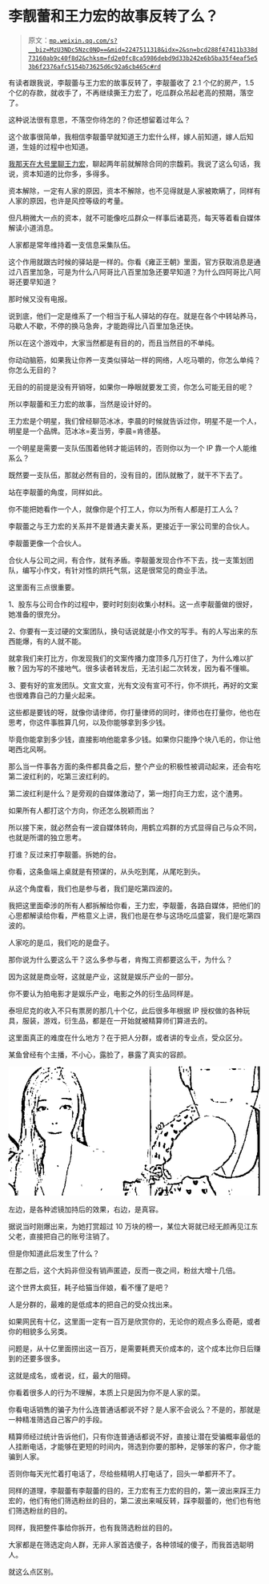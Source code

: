 # 李靓蕾和王力宏的故事反转了么？

> 原文：[`mp.weixin.qq.com/s?__biz=MzU3NDc5Nzc0NQ==&mid=2247511318&idx=2&sn=bcd288f47411b338d73160ab9c40f8d2&chksm=fd2e0fc8ca5986debd9d33b242e6b5ba35f4eaf5e53b6f2376afc5154b73625d6c92a6cb465c#rd`](http://mp.weixin.qq.com/s?__biz=MzU3NDc5Nzc0NQ==&mid=2247511318&idx=2&sn=bcd288f47411b338d73160ab9c40f8d2&chksm=fd2e0fc8ca5986debd9d33b242e6b5ba35f4eaf5e53b6f2376afc5154b73625d6c92a6cb465c#rd)

有读者跟我说，李靓蕾与王力宏的故事反转了，李靓蕾收了 2.1 个亿的房产，1.5 个亿的存款，就收手了，不再继续撕王力宏了，吃瓜群众吊起老高的预期，落空了。

这种说法很有意思，不落空你待怎的？你还想留着过年么？ 

这个故事很简单，我相信李靓蕾早就知道王力宏什么样，嫁人前知道，嫁人后知道，生娃的过程中也知道。

[我那天在大号里聊王力宏](https://mp.weixin.qq.com/s?__biz=MzU0MjYwNDU2Mw==&mid=2247502848&idx=1&sn=d1138868012f017296c9db08fc10e88a&chksm=fb1aa07ccc6d296a2c592ef73ab5cf30e13a32f8509b2cebb37d5f03f212f3adc4f3f24d14e1&token=278023653&lang=zh_CN&scene=21#wechat_redirect)，聊起两年前就解除合同的宗馥莉。我说了这么句话，我说，资本知道的比你多，多得多。

资本解除，一定有人家的原因，资本不解除，也不见得就是人家被欺瞒了，同样有人家的原因，也许是风控等级的考量。 

但凡稍微大一点的资本，就不可能像吃瓜群众一样事后诸葛亮，每天等着看自媒体解读小道消息。

人家都是常年维持着一支信息采集队伍。

这个作用就跟古时候的驿站是一样的。你看《雍正王朝》里面，官方获取消息是通过八百里加急，可是为什么八阿哥比八百里加急还要早知道？为什么四阿哥比八阿哥还要早知道？ 

那时候又没有电报。 

说到底，他们一定是维系了一个相当于私人驿站的存在。就是在各个中转站养马，马歇人不歇，不停的换马急奔，才能跑得比八百里加急还快。

所以在这个游戏中，大家当然都是有目的的，而且当然目的不单纯。 

你动动脑筋，如果我让你养一支类似驿站一样的网络，人吃马嚼的，你怎么单纯？你怎么无目的？ 

无目的的前提是没有开销呀，如果你一睁眼就要发工资，你怎么可能无目的呢？ 

所以李靓蕾和王力宏的故事，当然是设计好的。

王力宏是个明星，我们曾经聊范冰冰，李晨的时候就告诉过你，明星不是一个人，明星是一个品牌。范冰冰=麦当劳，李晨=肯德基。

一个明星是需要一支队伍围着他转才能运转的，否则你以为一个 IP 靠一个人能维系么？

既然要一支队伍，那就必然有目的，没有目的，团队就散了，就干不下去了。 

站在李靓蕾的角度，同样如此。

你不能把她看作一个人，就像你是个打工人，你以为所有人都是打工人么？ 

李靓蕾之与王力宏的关系并不是普通夫妻关系，更接近于一家公司里的合伙人。

李靓蕾更像一个合伙人。

合伙人与公司之间，有合作，就有矛盾。李靓蕾发现合作不下去，找一支策划团队，编写小作文，有针对性的烘托气氛，这是很常见的商业手法。

这里面有三点很重要。 

1、股东与公司合作的过程中，要时时刻刻收集小材料。这一点李靓蕾做的很好，她准备的很充分。

2、你要有一支过硬的文案团队，换句话说就是小作文的写手。有的人写出来的东西能爆，有的人就不能。

就拿我们来打比方，你发现我们的文案传播力度顶多几万打住了，为什么难以扩散？因为写的不接地气。很多读者转发后，无法引起二次转发，因为看不懂嘛。

3、要有好的宣发团队。文宣文宣，光有文没有宣可不行，你不烘托，再好的文案也很难靠自己的力量火起来。

这些都是要钱的呀，就像你请律师，你打量律师的同时，律师也在打量你，他也在思考，你这件事胜算几何，以及你能够拿到多少钱。 

毕竟你能拿到多少钱，直接影响他能拿多少钱。如果你只能挣个块八毛的，你让他喝西北风啊。

那么当一件事各方面的条件都具备之后，整个产业的积极性被调动起来，还会有吃第二波红利的，吃第三波红利的。 

第二波红利是什么？是旁观的自媒体激动了，第一炮打向王力宏，这个渣男。 

如果所有人都打这个方向，你还怎么脱颖而出？ 

所以接下来，就必然会有一波自媒体转向，用鹤立鸡群的方式显得自己与众不同，也就是所谓的独立思考。

打谁？反过来打李靓蕾。拆她的台。

你看，这条鱼端上桌就是有预谋的，从头吃到尾，从尾吃到头。

从这个角度看，我们也是参与者，我们是吃第四波的。

我把这里面牵涉的所有人都拆解给你看，王力宏，李靓蕾，各路自媒体，把他们的心思都解读给你看，严格意义上讲，我们也是在参与这场吃瓜盛宴，我们是吃第四波的。

人家吃的是瓜，我们吃的是盘子。 

那你说为什么要这么干？这么多参与者，肯掏工资都要这么干，为什么？ 

因为这就是商业呀，这就是产业，这就是娱乐产业的一部分。 

你不要认为拍电影才是娱乐产业，电影之外的衍生品同样是。 

泰坦尼克的收入不只有票房的那几十个亿，此后很多年根据 IP 授权做的各种玩具，服装，游戏，衍生品，都是在一开始就被精算师们算进去的。

这里面真正的难度在什么地方？在于把人分群，或者讲的专业点，受众区分。 

某鱼曾经有个主播，不小心，露脸了，暴露了真实的容颜。 

![](img/a8a093afedefedcd34e3853d981c0f54.png)

左边，是各种滤镜加持后的效果，右边，是真容。

据说当时刚爆出来，为她打赏超过 10 万块的榜一，某位大哥就已经无颜再见江东父老，直接把自己的账号注销了。 

但是你知道此后发生了什么？ 

在那之后，这个大妈非但没有销声匿迹，反而一夜之间，粉丝大增十几倍。 

这个世界太疯狂，耗子给猫当伴娘，看不懂了是吧？ 

人是分群的，最难的是低成本的把自己的受众找出来。 

如果网民有十亿，这里面一定有一百万是欣赏你的，无论你的观点多么奇葩，或者你的相貌多么另类。 

问题是，从十亿里面捞出这一百万，是需要耗费天价成本的，这个成本比你日后赚到的还要多很多。 

这就是成名，或者说，红，最大的阻碍。 

你看着很多人的行为不理解，本质上只是因为你不是人家的菜。 

你看电话销售的骗子为什么连普通话都说不好？是人家不会说么？不是的，那就是一种精准筛选自己客户的手段。 

精算师经过统计告诉他们，只有你连普通话都说不好，直接让潜在受骗概率最低的人挂断电话，才能够在更短的时间内，筛选到你要的那种，足够笨的客户，你才能骗到人家。 

否则你每天光忙着打电话了，尽给些精明人打电话了，回头一单都开不了。 

同样的道理，李靓蕾有李靓蕾的目的，王力宏有王力宏的目的，第一波出来踩王力宏的，他们有他们筛选粉丝的目的，第二波出来喊反转，踩李靓蕾的，他们也有他们筛选粉丝的目的。

同样，我把整件事给你拆开，也有我筛选粉丝的目的。 

大家都是在筛选定向人群，无非人家首选傻子，各种领域的傻子，而我首选聪明人。

就这么点区别。